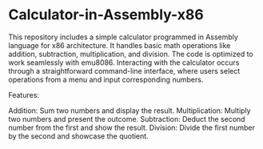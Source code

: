 # Calculator-in-Assembly-x86
This repository includes a simple calculator programmed in Assembly language for x86 architecture. It handles basic math operations like addition, subtraction, multiplication, and division. The code is optimized to work seamlessly with emu8086. Interacting with the calculator occurs through a straightforward command-line interface, where users select operations from a menu and input corresponding numbers.

Features:

Addition: Sum two numbers and display the result.
Multiplication: Multiply two numbers and present the outcome.
Subtraction: Deduct the second number from the first and show the result.
Division: Divide the first number by the second and showcase the quotient.
